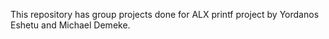 This repository has group projects done for ALX printf project by Yordanos Eshetu and Michael Demeke.
